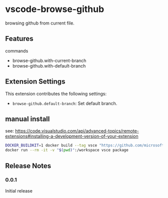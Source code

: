 # vscode-browse-github 

browsing github from current file.

## Features

commands

- browse-github.with-current-branch
- browse-github.with-default-branch

## Extension Settings

This extension contributes the following settings:

* `browse-github.default-branch`: Set default branch.

## manual install

see: https://code.visualstudio.com/api/advanced-topics/remote-extensions#installing-a-development-version-of-your-extension

```sh
DOCKER_BUILDKIT=1 docker build --tag vsce "https://github.com/microsoft/vscode-vsce.git#main"
docker run --rm -it -v "$(pwd)":/workspace vsce package
```

## Release Notes

### 0.0.1

Initial release
